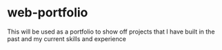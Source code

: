 # web-portfolio
This will be used as a portfolio to show off projects that I have built in the past and my current skills and experience
